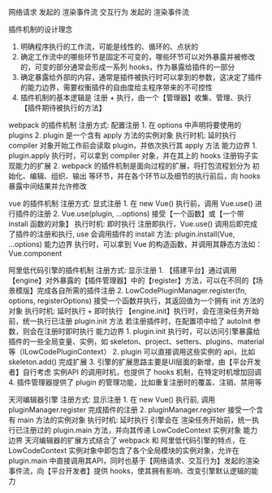 网络请求 发起的 渲染事件流
交互行为 发起的 渲染事件流


插件机制的设计理念
  1. 明确程序执行的工作流，可能是线性的、循环的、点状的
  2. 确定工作流中的哪些环节是固定不可变的，哪些环节可以对外暴露并被修改的，可变的部分通常会形成一系列 hooks，作为暴露给插件的一部分
  3. 确定暴露给外部的内容，通常是插件被执行时可以拿到的参数，这决定了插件的能力边界，需要权衡插件的自由度给主程序带来的不可控性
  4. 插件机制的基本逻辑是 注册 + 执行，由一个【管理器】收集、管理、执行【插件期待被执行的方法】




webpack 的插件机制
  注册方式: 配置注册
    1. 在 options 中声明将要使用的 plugins
    2. plugin 是一个含有 apply 方法的实例对象
  执行时机: 延时执行
    compiler 对象开始工作前会读取 plugin，并依次执行其 apply 方法
  能力边界
    1. plugin.apply 执行时，可以拿到 compiler 对象，并在其上的 hooks 注册钩子实现能力的扩展
    2. webpack 的插件机制是面向过程的扩展，将打包流程划分为 初始化、编辑、组织、输出 等环节，并在各个环节以及细节的执行前后，向 hooks 暴露中间结果并允许修改

vue 的插件机制
  注册方式: 显式注册
    1. 在 new Vue() 执行前，调用 Vue.use() 进行插件的注册
    2. Vue.use(plugin, ...options) 接受【一个函数】或【一个带 install 函数的对象】
  执行时机: 即时执行
    注册即执行，Vue.use() 调用后即完成了插件的注册和执行, use 会调用插件的 install 方法: plugin.install(Vue, ...options)
  能力边界
    执行时，可以拿到 Vue 的构造函数，并调用其静态方法如：Vue.component

阿里低代码引擎的插件机制
  注册方式: 显示注册
    1. 【搭建平台】通过调用【engine】对外暴露的【插件管理器】中的【register】方法，可以在不同的【场景模版】完成各自所需的插件注册
    2. LowCodePluginManager.register(fn, options, registerOptions) 接受一个函数并执行，其返回值为一个拥有 init 方法的对象
  执行时机: 延时执行 + 即时执行
    【engine.init】执行时，会在渲染任务开始前，统一执行已注册 plugin.init 方法
    若注册插件时，在配置项中给了 autoInit 参数，则会在注册时即时执行
  能力边界
    1. plugin.init 执行时，可以访问引擎暴露给插件的一些全局变量、实例，如 skeleton、project、setters、plugins、material 等（ILowCodePluginContext）
    2. plugin 可以直接调用这些实例的 api，比如 skeleton.add() 完成扩展
    3. 引擎的扩展思路主要是UI层面的新增，由【平台开发者】自行考虑 实例API 的调用时机，也提供了 hooks 机制，在特定时机增加回调
    4. 插件管理器提供了 plugin 的管理功能，比如重复注册时的覆盖、注销、禁用等

天河编辑器引擎
  注册方式: 显示注册
    1. 在 new Vue() 执行前, 调用 pluginManager.register 完成插件的注册
    2. pluginManager.register 接受一个含有 main 方法的实例对象
  执行时机: 延时执行
    引擎会在 渲染任务开始前，统一执行已注册过的 plugin.main 方法，并向其传递 LowCodeContext 实例对象
  能力边界
    天河编辑器的扩展方式结合了 webpack 和 阿里低代码引擎的特点，在 LowCodeContext 实例对象中即包含了各个全局模块的实例对象，允许在 plugin.main 中直接调用其API，同时也基于【网络请求、交互行为】发起的渲染事件流，向【平台开发者】提供 hooks，使其拥有影响、改变引擎默认逻辑的能力